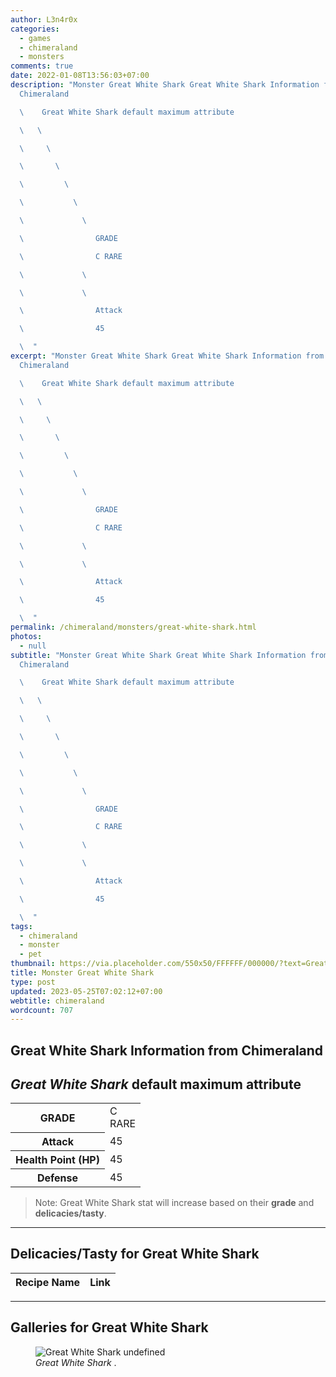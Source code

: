 ```yaml
---
author: L3n4r0x
categories:
  - games
  - chimeraland
  - monsters
comments: true
date: 2022-01-08T13:56:03+07:00
description: "Monster Great White Shark Great White Shark Information from
  Chimeraland

  \    Great White Shark default maximum attribute

  \   \ 

  \     \ 

  \       \ 

  \         \ 

  \           \ 

  \             \ 

  \                GRADE

  \                C RARE

  \             \ 

  \             \ 

  \                Attack

  \                45

  \  "
excerpt: "Monster Great White Shark Great White Shark Information from
  Chimeraland

  \    Great White Shark default maximum attribute

  \   \ 

  \     \ 

  \       \ 

  \         \ 

  \           \ 

  \             \ 

  \                GRADE

  \                C RARE

  \             \ 

  \             \ 

  \                Attack

  \                45

  \  "
permalink: /chimeraland/monsters/great-white-shark.html
photos:
  - null
subtitle: "Monster Great White Shark Great White Shark Information from
  Chimeraland

  \    Great White Shark default maximum attribute

  \   \ 

  \     \ 

  \       \ 

  \         \ 

  \           \ 

  \             \ 

  \                GRADE

  \                C RARE

  \             \ 

  \             \ 

  \                Attack

  \                45

  \  "
tags:
  - chimeraland
  - monster
  - pet
thumbnail: https://via.placeholder.com/550x50/FFFFFF/000000/?text=Great White Shark
title: Monster Great White Shark
type: post
updated: 2023-05-25T07:02:12+07:00
webtitle: chimeraland
wordcount: 707
---
```


<link
  rel="stylesheet"
  href="https://rawcdn.githack.com/dimaslanjaka/Web-Manajemen/870a349/css/bootstrap-5-3-0-alpha3-wrapper.css"
/>
<section id="bootstrap-wrapper">
  <div data-bs-theme="dark">
    <h2>Great White Shark Information from Chimeraland</h2>
    <h2 id="attribute"><i>Great White Shark</i> default maximum attribute</h2>
    <div class="row">
      <div class="col mb-2">
        <div class="card">
          <div class="card-body">
            <table>
              <tr>
                <th>GRADE</th>
                <td>C <br /><span class="text-primary">RARE</span></td>
              </tr>
              <tr>
                <th>Attack</th>
                <td>45</td>
              </tr>
              <tr>
                <th>Health Point (HP)</th>
                <td>45</td>
              </tr>
              <tr>
                <th>Defense</th>
                <td>45</td>
              </tr>
            </table>
          </div>
        </div>
      </div>
    </div>
    <blockquote class="bd-callout bd-callout-warning">
      Note: Great White Shark stat will increase based on their <b>grade</b> and
      <b>delicacies/tasty</b>.
    </blockquote>
    <hr />
    <h2 id="delicacies">Delicacies/Tasty for Great White Shark</h2>
    <div class="card">
      <div class="card-body">
        <div class="table-responsive">
          <table class="table table-striped">
            <thead>
              <tr>
                <th>Recipe Name</th>
                <th>Link</th>
              </tr>
            </thead>
            <tbody></tbody>
          </table>
        </div>
      </div>
    </div>
    <hr />
    <div id="gallery">
      <h2>Galleries for Great White Shark</h2>
      <div class="row">
        <div class="col-lg-6 col-12">
          <figure>
            <img
              src="https://www.webmanajemen.com/undefined"
              alt="Great White Shark undefined"
            />
            <figcaption style="word-wrap: break-word">
              <i>Great White Shark</i> .
            </figcaption>
          </figure>
        </div>
      </div>
    </div>
  </div>
</section>